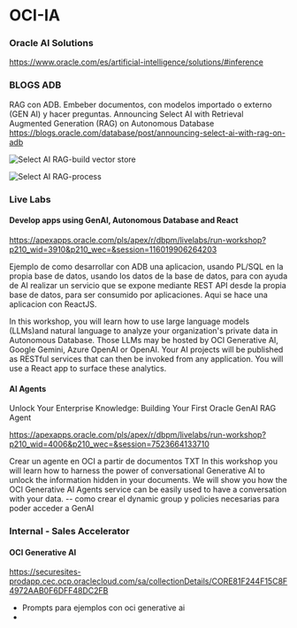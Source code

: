 # OCI-IA

### Oracle AI Solutions

https://www.oracle.com/es/artificial-intelligence/solutions/#inference

### BLOGS ADB

RAG con ADB. Embeber documentos, con modelos importado o externo (GEN AI) y hacer preguntas. 
Announcing Select AI with Retrieval Augmented Generation (RAG) on Autonomous Database
https://blogs.oracle.com/database/post/announcing-select-ai-with-rag-on-adb

![Select AI RAG-build vector store](https://github.com/user-attachments/assets/175a8acc-80a3-408c-b65a-0a7e5ba6a146)

![Select AI RAG-process](https://github.com/user-attachments/assets/289c6526-aa48-4ffb-9256-6e7042d37c83)




### Live Labs

#### Develop apps using GenAI, Autonomous Database and React

https://apexapps.oracle.com/pls/apex/r/dbpm/livelabs/run-workshop?p210_wid=3910&p210_wec=&session=116019906264203

Ejemplo de como desarrollar con ADB una aplicacion, usando PL/SQL en la propia base de datos, usando los datos de la base de datos, para con ayuda de AI realizar un servicio que se expone mediante REST API desde la propia base de datos, para ser consumido por aplicaciones. Aqui se hace una aplicacion con ReactJS.

In this workshop, you will learn how to use large language models (LLMs)and natural language to analyze your organization's private data in Autonomous Database. Those LLMs may be hosted by OCI Generative AI, Google Gemini, Azure OpenAI or OpenAI. Your AI projects will be published as RESTful services that can then be invoked from any application. You will use a React app to surface these analytics.

#### AI Agents

Unlock Your Enterprise Knowledge: Building Your First Oracle GenAI RAG Agent

https://apexapps.oracle.com/pls/apex/r/dbpm/livelabs/run-workshop?p210_wid=4006&p210_wec=&session=7523664133710

Crear un agente en OCI a partir de documentos TXT
In this workshop you will learn how to harness the power of conversational Generative AI to unlock the information hidden in your documents. We will show you how the OCI Generative AI Agents service can be easily used to have a conversation with your data.
-- como crear el dynamic group y policies necesarias para poder acceder a GenAI

### Internal - Sales Accelerator

#### OCI Generative AI

https://securesites-prodapp.cec.ocp.oraclecloud.com/sa/collectionDetails/CORE81F244F15C8F4972AAB0F6DFF48DC2FB

- Prompts para ejemplos con oci generative ai
- 
